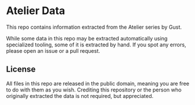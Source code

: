# Atelier Data

This repo contains information extracted from the Atelier series by Gust.

While some data in this repo may be extracted automatically using specialized tooling, some of it is extracted by hand. If you spot any errors, please open an issue or a pull request.

## License

All files in this repo are released in the public domain, meaning you are free to do with them as you wish. Crediting this repository or the person who originally extracted the data is not required, but appreciated.

